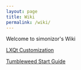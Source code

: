 ```yaml
---
layout: page
title: Wiki
permalink: /wiki/
---
```


Welcome to simonizor's Wiki

[LXQt Customization](https://github.com/simoniz0r/lxqt-customization-guide/wiki/Customizing-LXQt)

[Tumbleweed Start Guide](https://github.com/simoniz0r/lxqt-customization-guide/wiki/Tumbleweed)
